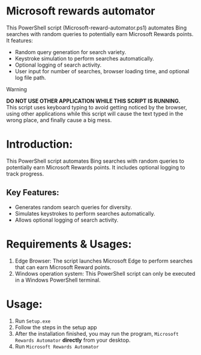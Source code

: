 # Microsoft rewards automator
This PowerShell script (Microsoft-reward-automator.ps1) automates Bing searches with random queries to potentially earn Microsoft Rewards points. It features:

* Random query generation for search variety.
* Keystroke simulation to perform searches automatically.
* Optional logging of search activity.
* User input for number of searches, browser loading time, and optional log file path.

> [!WARNING]
> **DO NOT USE OTHER APPLICATION WHILE THIS SCRIPT IS RUNNING.** <br>
> This script uses keyboard typing to avoid getting noticed by the browser, using other applications while this script will cause the text typed in the wrong place, and finally cause a big mess.

# Introduction:
This PowerShell script automates Bing searches with random queries to potentially earn Microsoft Rewards points. It includes optional logging to track progress.

## Key Features:
* Generates random search queries for diversity.
* Simulates keystrokes to perform searches automatically.
* Allows optional logging of search activity.

# Requirements & Usages:

1. Edge Browser: The script launches Microsoft Edge to perform searches that can earn Microsoft Reward points.
2. Windows operation system: This PowerShell script can only be executed in a Windows PowerShell terminal.

# Usage:
1. Run `Setup.exe`
2. Follow the steps in the setup app
3. After the installation finished, you may run the program, `Microsoft Rewards Automator` <b>directly</b> from your desktop.
4. Run `Microsoft Rewards Automator`
